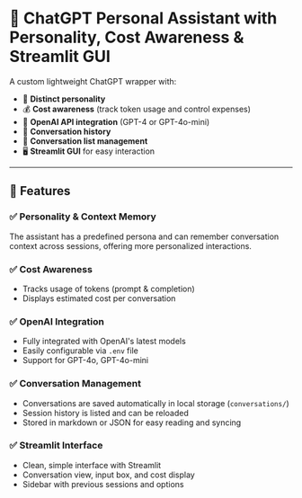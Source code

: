 # 🧠 ChatGPT Personal Assistant with Personality, Cost Awareness & Streamlit GUI

A custom lightweight ChatGPT wrapper with:

- 🧍 **Distinct personality**   
- 💰 **Cost awareness** (track token usage and control expenses)  
- 🔌 **OpenAI API integration** (GPT-4 or GPT-4o-mini)  
- 💬 **Conversation history** 
- 📜 **Conversation list management**  
- 🖥️ **Streamlit GUI** for easy interaction  

---

## 🚀 Features

### ✅ Personality & Context Memory
The assistant has a predefined persona and can remember conversation context across sessions, offering more personalized interactions.

### ✅ Cost Awareness
- Tracks usage of tokens (prompt & completion)
- Displays estimated cost per conversation 

### ✅ OpenAI Integration
- Fully integrated with OpenAI's latest models
- Easily configurable via `.env` file
- Support for GPT-4o, GPT-4o-mini

### ✅ Conversation Management
- Conversations are saved automatically in local storage (`conversations/`)
- Session history is listed and can be reloaded
- Stored in markdown or JSON for easy reading and syncing

### ✅ Streamlit Interface
- Clean, simple interface with Streamlit
- Conversation view, input box, and cost display
- Sidebar with previous sessions and options
